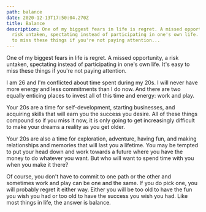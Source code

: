 ```yaml
---
path: balance
date: 2020-12-13T17:50:04.270Z
title: Balance
description: One of my biggest fears in life is regret. A missed opportunity, a
  risk untaken, spectating instead of participating in one's own life. It's easy
  to miss these things if you're not paying attention...
---
```

One of my biggest fears in life is regret. A missed opportunity, a risk untaken, spectating instead of participating in one's own life. It's easy to miss these things if you're not paying attention.

I am 26 and I'm conflicted about time spent during my 20s. I will never have more energy and less commitments than I do now. And there are two equally enticing places to invest all of this time and energy: work and play.

Your 20s are a time for self-development, starting businesses, and acquiring skills that will earn you the success you desire. All of these things compound so if you miss it now, it is only going to get increasingly difficult to make your dreams a reality as you get older.

Your 20s are also a time for exploration, adventure, having fun, and making relationships and memories that will last you a lifetime. You may be tempted to put your head down and work towards a future where you have the money to do whatever you want. But who will want to spend time with you when you make it there?

Of course, you don't have to commit to one path or the other and sometimes work and play can be one and the same. If you do pick one, you will probably regret it either way. Either you will be too old to have the fun you wish you had or too old to have the success you wish you had. Like most things in life, the answer is balance.
